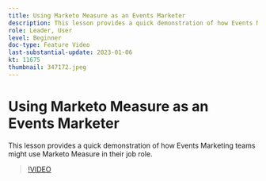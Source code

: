 ```yaml
---
title: Using Marketo Measure as an Events Marketer
description: This lesson provides a quick demonstration of how Events Marketing teams might use Marketo Measure in their job role.
role: Leader, User
level: Beginner
doc-type: Feature Video
last-substantial-update: 2023-01-06
kt: 11675
thumbnail: 347172.jpeg
---
```


# Using Marketo Measure as an Events Marketer

This lesson provides a quick demonstration of how Events Marketing teams might use Marketo Measure in their job role.

>[!VIDEO](https://video.tv.adobe.com/v/347172/?quality=12&learn=on)
